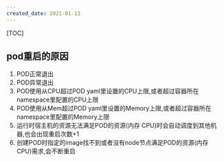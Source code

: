 ```yaml
---
created_date: 2021-01-13
---
```


[TOC]

## pod重启的原因

1. POD正常退出
2. POD异常退出
3. POD使用从CPU超过POD yaml里设置的CPU上限,或者超过容器所在namespace里配置的CPU上限
4. POD使用从Mem超过POD yaml里设置的Memory上限,或者超过容器所在namespace里配置的Memory上限
5. 运行时宿主机的资源无法满足POD的资源(内存 CPU)时会自动调度到其他机器,也会出现重启次数+1
6. 创建POD时指定的image找不到或者没有node节点满足POD的资源(内存 CPU)需求,会不断重启
